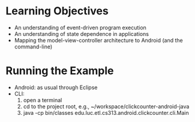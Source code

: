 # Learning Objectives

* An understanding of event-driven program execution
* An understanding of state dependence in applications
* Mapping the model-view-controller architecture to Android (and the command-line)

# Running the Example

* Android: as usual through Eclipse
* CLI:
	1. open a terminal
	1. cd to the project root, e.g., ~/workspace/clickcounter-android-java
	1. java -cp bin/classes edu.luc.etl.cs313.android.clickcounter.cli.Main